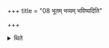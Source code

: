 +++
title = "08 भूतम् भव्यम् भविष्यदिति"

+++

<details><summary>थिते</summary>

भूतं भव्यं भविष्यदिति पर्याप्तीः ८
</details>

